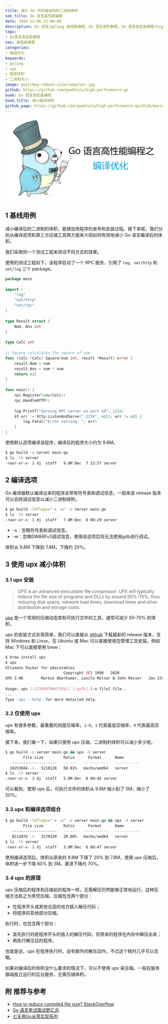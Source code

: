 ```yaml
---
title: 减小 Go 代码编译后的二进制体积
seo_title: Go 语言高性能编程
date: 2020-12-06 23:00:00
description: Go 语言/golang 高性能编程，Go 语言进阶教程，Go 语言高性能编程(high performance go)。介绍了 2 种方式(编译选项和 UPX 工具) 来减小 Go 代码编译后的二进制文件/可执行文件的体积/大小。
tags:
- Go语言高性能编程
nav: 高性能编程
categories:
- 编译优化
keywords:
- golang
- upx
- 程序体积
- 二进制大小
image: post/hpg-reduce-size/compiler.jpg
github: https://github.com/geektutu/high-performance-go
book: Go 语言高性能编程
book_title: 减小编译体积
github_page: https://github.com/geektutu/high-performance-go/blob/master/charpter-4/hpg-reduce-size.md
---
```


![golang compiler optimization](hpg-reduce-size/compiler.jpg)

## 1 基线用例

减小编译后的二进制的体积，能够加快程序的发布和安装过程。接下来呢，我们分别从编译选项和第三方压缩工具两方面来介绍如何有效地减小 Go 语言编译后的体积。

我们采用同一个测试工程来测试不同方式的效果。

使用的测试工程如下，该程序启动了一个 RPC 服务，引用了 `log`、`net/http` 和 `net/log` 三个 package。

```go
package main

import (
	"log"
	"net/http"
	"net/rpc"
)

type Result struct {
	Num, Ans int
}

type Calc int

// Square calculates the square of num
func (calc *Calc) Square(num int, result *Result) error {
	result.Num = num
	result.Ans = num * num
	return nil
}

func main() {
	rpc.Register(new(Calc))
	rpc.HandleHTTP()

	log.Printf("Serving RPC server on port %d", 1234)
	if err := http.ListenAndServe(":1234", nil); err != nil {
		log.Fatal("Error serving: ", err)
	}
}
```

使用默认选项编译该程序，编译后的程序大小约为 9.8M。

```bash
$ go build -o server main.go
$ ls -lh server
-rwxr-xr-x  1 dj  staff   9.8M Dec  7 23:57 server
```

## 2 编译选项

Go 编译器默认编译出来的程序会带有符号表和调试信息，一般来说 release 版本可以去除调试信息以减小二进制体积。

```bash
$ go build -ldflags="-s -w" -o server main.go
$ ls -lh server
-rwxr-xr-x  1 dj  staff   7.8M Dec  8 00:29 server
```

- -s：忽略符号表和调试信息。
- -w：忽略DWARFv3调试信息，使用该选项后将无法使用gdb进行调试。

体积从 9.8M 下降到 7.8M，下降约 20%。

## 3 使用 upx 减小体积

### 3.1 upx 安装

> UPX is an advanced executable file compressor. UPX will typically reduce the file size of programs and DLLs by around 50%-70%, thus reducing disk space, network load times, download times and other distribution and storage costs.

[upx](https://github.com/upx/upx) 是一个常用的压缩动态库和可执行文件的工具，通常可减少 50-70% 的体积。

upx 的安装方式非常简单，我们可以直接从 [github](https://github.com/upx/upx/releases/) 下载最新的 release 版本，支持 Windows 和 Linux，在 Ubuntu 或 Mac 可以直接使用包管理工具安装。例如 Mac 下可以直接使用 brew：

```bash
$ brew install upx
$ upx
Ultimate Packer for eXecutables
                          Copyright (C) 1996 - 2020
UPX 3.96        Markus Oberhumer, Laszlo Molnar & John Reiser   Jan 23rd 2020

Usage: upx [-123456789dlthVL] [-qvfk] [-o file] file..
...
Type 'upx --help' for more detailed help.
```

### 3.2 仅使用 upx

upx 有很多参数，最重要的则是压缩率，`1-9`，`1` 代表最低压缩率，`9` 代表最高压缩率。

接下来，我们看一下，如果只使用 upx 压缩，二进制的体积可以减小多少呢。

```bash
$ go build -o server main.go && upx -9 server
        File size         Ratio      Format      Name
   --------------------   ------   -----------   -----------
  10253684 ->   5210128   50.81%   macho/amd64   server 
$ ls -lh server
-rwxr-xr-x  1 dj  staff   5.0M Dec  8 00:45 server
```

可以看到，使用 upx 后，可执行文件的体积从 9.8M 缩小到了 5M，缩小了 50%。

### 3.3 upx 和编译选项组合

```bash
$ go build -ldflags="-s -w" -o server main.go && upx -9 server
        File size         Ratio      Format      Name
   --------------------   ------   -----------   -----------
   8213876 ->   3170320   38.60%   macho/amd64   server 
$ ls -lh server
-rwxr-xr-x  1 dj  staff   3.0M Dec  8 00:47 server
```

使用编译选项后，体积从原来的 9.8M 下降了 20% 到 7.8M，使用 upx 压缩后，体积进一步下降 60% 到 3M。累进下降约 70%。

### 3.4 upx 的原理

upx 压缩后的程序和压缩前的程序一样，无需解压仍然能够正常地运行，这种压缩方法称之为带壳压缩，压缩包含两个部分：

- 在程序开头或其他合适的地方插入解压代码；
- 将程序的其他部分压缩。

执行时，也包含两个部分：

- 首先执行的是程序开头的插入的解压代码，将原来的程序在内存中解压出来；
- 再执行解压后的程序。

也就是说，upx 在程序执行时，会有额外的解压动作，不过这个耗时几乎可以忽略。

如果对编译后的体积没什么要求的情况下，可以不使用 upx 来压缩。一般在服务器端独立运行的后台服务，无需压缩体积。

## 附 推荐与参考

- [How to reduce compiled file size? StackOverflow](https://stackoverflow.com/questions/3861634/how-to-reduce-compiled-file-size)
- [Go 语言笔试面试题汇总](https://geektutu.com/post/qa-golang.html)
- [七天用Go从零实现系列](https://geektutu.com/post/gee.html)
